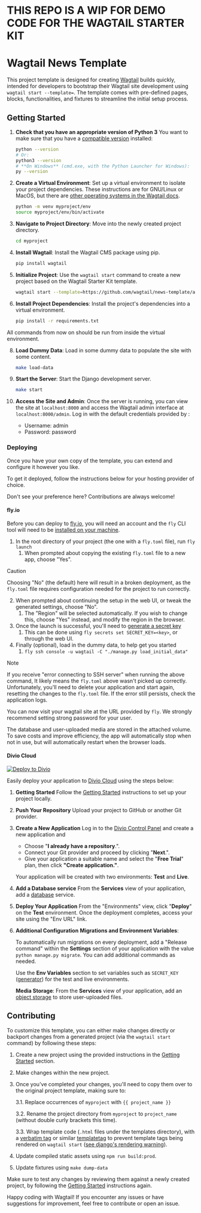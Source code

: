 # THIS REPO IS A WIP FOR DEMO CODE FOR THE WAGTAIL STARTER KIT

# Wagtail News Template

This project template is designed for creating [Wagtail](https://wagtail.org) builds quickly, intended for developers to bootstrap their Wagtail site development using `wagtail start --template=`. The template comes with pre-defined pages, blocks, functionalities, and fixtures to streamline the initial setup process.

## Getting Started

1. **Check that you have an appropriate version of Python 3** You want to make sure that you have a [compatible version](https://docs.wagtail.org/en/stable/releases/upgrading.html#compatible-django-python-versions) installed:

   ```sh
   python --version
   # Or:
   python3 --version
   # **On Windows** (cmd.exe, with the Python Launcher for Windows):
   py --version
   ```

2. **Create a Virtual Environment**: Set up a virtual environment to isolate your project dependencies. These instructions are for GNU/Linux or MacOS, but there are [other operating systems in the Wagtail docs](https://docs.wagtail.org/en/stable/getting_started/tutorial.html#create-and-activate-a-virtual-environment).

   ```bash
   python -m venv myproject/env
   source myproject/env/bin/activate
   ```

3. **Navigate to Project Directory**: Move into the newly created project directory.

   ```bash
   cd myproject
   ```

4. **Install Wagtail**: Install the Wagtail CMS package using pip.

   ```bash
   pip install wagtail
   ```

5. **Initialize Project**: Use the `wagtail start` command to create a new project based on the Wagtail Starter Kit template.

   ```bash
   wagtail start --template=https://github.com/wagtail/news-template/archive/refs/heads/main.zip myproject .
   ```

6. **Install Project Dependencies**: Install the project's dependencies into a virtual environment.

   ```bash
   pip install -r requirements.txt
   ```

All commands from now on should be run from inside the virtual environment.

8. **Load Dummy Data**: Load in some dummy data to populate the site with some content.

   ```bash
   make load-data
   ```

9. **Start the Server**: Start the Django development server.

   ```bash
   make start
   ```

10. **Access the Site and Admin**: Once the server is running, you can view the site at `localhost:8000` and access the Wagtail admin interface at `localhost:8000/admin`. Log in with the default credentials provided by :

    - Username: admin
    - Password: password

### Deploying

Once you have your own copy of the template, you can extend and configure it however you like.

To get it deployed, follow the instructions below for your hosting provider of choice.

Don't see your preference here? Contributions are always welcome!

#### fly.io

Before you can deploy to [fly.io](https://fly.io/), you will need an account and the `fly` CLI tool will need to be [installed on your machine](https://fly.io/docs/flyctl/install/).

1. In the root directory of your project (the one with a `fly.toml` file), run `fly launch`
   1. When prompted about copying the existing `fly.toml` file to a new app, choose "Yes".

> [!CAUTION]
> Choosing "No" (the default) here will result in a broken deployment, as the `fly.toml` file requires configuration needed for the project to run correctly.

2. When prompted about continuing the setup in the web UI, or tweak the generated settings, choose "No".
   1. The "Region" will be selected automatically. If you wish to change this, choose "Yes" instead, and modify the region in the browser.
3. Once the launch is successful, you'll need to [generate a secret key](https://realorangeone.github.io/django-secret-key-generator/)
   1. This can be done using `fly secrets set SECRET_KEY=<key>`, or through the web UI.
4. Finally (optional), load in the dummy data, to help get you started
   1. `fly ssh console -u wagtail -C "./manage.py load_initial_data"`

> [!NOTE]
> If you receive "error connecting to SSH server" when running the above command, It likely means the `fly.toml` above wasn't picked up correctly. Unfortunately, you'll need to delete your application and start again, resetting the changes to the `fly.toml` file.
> If the error still persists, check the application logs.

You can now visit your wagtail site at the URL provided by `fly`. We strongly recommend setting strong password for your user.

The database and user-uploaded media are stored in the attached volume. To save costs and improve efficiency, the app will automatically stop when not in use, but will automatically restart when the browser loads.

#### Divio Cloud

[![Deploy to Divio](https://docs.divio.com/deploy-to-divio.svg)](https://control.divio.com/app/new/?template_url=https://github.com/wagtail/news-template/archive/refs/heads/main.zip)

Easily deploy your application to [Divio Cloud](https://www.divio.com/) using the steps below:

1. **Getting Started**
   Follow the [Getting Started](#getting-started) instructions to set up your project locally.

2. **Push Your Repository**
   Upload your project to GitHub or another Git provider.

3. **Create a New Application**
   Log in to the [Divio Control Panel](https://control.divio.com/) and create a new application and

   - Choose "**I already have a repository**.".
   - Connect your Git provider and proceed by clicking "**Next**.".
   - Give your application a suitable name and select the "**Free Trial**" plan, then click **"Create application."**.

   Your application will be created with two environments: **Test** and **Live**.

4. **Add a Database service**
   From the **Services** view of your application, add a [database](https://docs.divio.com/introduction/aldryn-django/django-05-database/) service.

5. **Deploy Your Application**
   From the "Environments" view, click "**Deploy**" on the **Test** environment. Once the deployment completes, access your site using the "Env URL" link.

6. **Additional Configuration**
   **Migrations and Environment Variables**:

   To automatically run migrations on every deployment, add a "Release command" within the **Settings** section of your application with the value `python manage.py migrate`.
You can add additional commands as needed.

   Use the **Env Variables** section to set variables such as `SECRET_KEY` ([generator](https://realorangeone.github.io/django-secret-key-generator/)) for the test and live environments.

   **Media Storage**: From the **Services** view of your application, add an [object storage](https://docs.divio.com/reference/work-media-storage/) to store user-uploaded files.

## Contributing

To customize this template, you can either make changes directly or backport changes from a generated project (via the `wagtail start` command) by following these steps:

1. Create a new project using the provided instructions in the [Getting Started](#getting-started) section.
2. Make changes within the new project.
3. Once you've completed your changes, you'll need to copy them over to the original project template, making sure to:

   3.1. Replace occurrences of `myproject` with `{{ project_name }}`

   3.2. Rename the project directory from `myproject` to `project_name` (without double curly brackets this time).

   3.3. Wrap template code (`.html` files under the templates directory), with a [verbatim tag](https://docs.djangoproject.com/en/5.0/ref/templates/builtins/#std-templatetag-verbatim) or similar [templatetag](https://docs.djangoproject.com/en/5.0/ref/templates/builtins/#templatetag) to prevent template tags being rendered on `wagtail start` ([see django's rendering warning](https://docs.djangoproject.com/en/5.0/ref/django-admin/#render-warning)).

4. Update compiled static assets using `npm run build:prod`.
5. Update fixtures using `make dump-data`

Make sure to test any changes by reviewing them against a newly created project, by following the [Getting Started](#getting-started) instructions again.

Happy coding with Wagtail! If you encounter any issues or have suggestions for improvement, feel free to contribute or open an issue.

